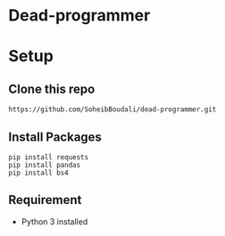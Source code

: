 # Dead-programmer

# Setup
## Clone this repo
```
https://github.com/SoheibBoudali/dead-programmer.git
```
## Install Packages
```
pip install requests
pip install pandas
pip install bs4
```

## Requirement
* Python 3 installed

